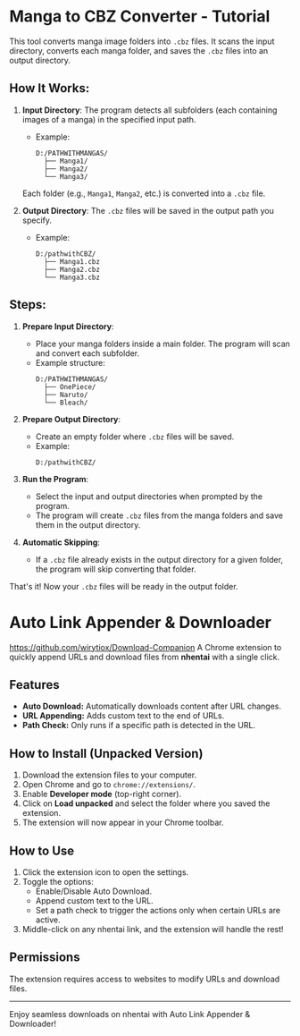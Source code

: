 # Manga to CBZ Converter - Tutorial

This tool converts manga image folders into `.cbz` files. It scans the input directory, converts each manga folder, and saves the `.cbz` files into an output directory.

## How It Works:

1. **Input Directory**: The program detects all subfolders (each containing images of a manga) in the specified input path.

    - Example:
      ```
      D:/PATHWITHMANGAS/
        ├── Manga1/
        ├── Manga2/
        └── Manga3/
      ```

    Each folder (e.g., `Manga1`, `Manga2`, etc.) is converted into a `.cbz` file.

2. **Output Directory**: The `.cbz` files will be saved in the output path you specify.

    - Example:
      ```
      D:/pathwithCBZ/
        ├── Manga1.cbz
        ├── Manga2.cbz
        └── Manga3.cbz
      ```

## Steps:

1. **Prepare Input Directory**:
   - Place your manga folders inside a main folder. The program will scan and convert each subfolder.
   - Example structure:
     ```
     D:/PATHWITHMANGAS/
       ├── OnePiece/
       ├── Naruto/
       └── Bleach/
     ```

2. **Prepare Output Directory**:
   - Create an empty folder where `.cbz` files will be saved.
   - Example:
     ```
     D:/pathwithCBZ/
     ```

3. **Run the Program**:
   - Select the input and output directories when prompted by the program.
   - The program will create `.cbz` files from the manga folders and save them in the output directory.

4. **Automatic Skipping**:
   - If a `.cbz` file already exists in the output directory for a given folder, the program will skip converting that folder.

That's it! Now your `.cbz` files will be ready in the output folder.





# Auto Link Appender & Downloader

https://github.com/wirytiox/Download-Companion
A Chrome extension to quickly append URLs and download files from **nhentai** with a single click.

## Features

- **Auto Download:** Automatically downloads content after URL changes.
- **URL Appending:** Adds custom text to the end of URLs.
- **Path Check:** Only runs if a specific path is detected in the URL.

## How to Install (Unpacked Version)

1. Download the extension files to your computer.
2. Open Chrome and go to `chrome://extensions/`.
3. Enable **Developer mode** (top-right corner).
4. Click on **Load unpacked** and select the folder where you saved the extension.
5. The extension will now appear in your Chrome toolbar.

## How to Use

1. Click the extension icon to open the settings.
2. Toggle the options:
   - Enable/Disable Auto Download.
   - Append custom text to the URL.
   - Set a path check to trigger the actions only when certain URLs are active.
3. Middle-click on any nhentai link, and the extension will handle the rest!

## Permissions

The extension requires access to websites to modify URLs and download files.

---

Enjoy seamless downloads on nhentai with Auto Link Appender & Downloader!


